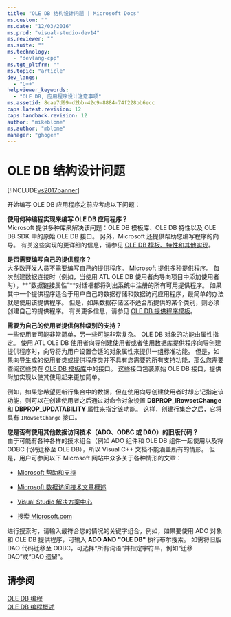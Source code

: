 ```yaml
---
title: "OLE DB 结构设计问题 | Microsoft Docs"
ms.custom: ""
ms.date: "12/03/2016"
ms.prod: "visual-studio-dev14"
ms.reviewer: ""
ms.suite: ""
ms.technology: 
  - "devlang-cpp"
ms.tgt_pltfrm: ""
ms.topic: "article"
dev_langs: 
  - "C++"
helpviewer_keywords: 
  - "OLE DB, 应用程序设计注意事项"
ms.assetid: 8caa7d99-d2bb-42c9-8884-74f228bb6ecc
caps.latest.revision: 12
caps.handback.revision: 12
author: "mikeblome"
ms.author: "mblome"
manager: "ghogen"
---
```

# OLE DB 结构设计问题
[!INCLUDE[vs2017banner](../../assembler/inline/includes/vs2017banner.md)]

开始编写 OLE DB 应用程序之前应考虑以下问题：  
  
 **使用何种编程实现来编写 OLE DB 应用程序？**  
 Microsoft 提供多种库来解决该问题：OLE DB 模板库、OLE DB 特性以及 OLE DB SDK 中的原始 OLE DB 接口。  另外，Microsoft 还提供帮助您编写程序的向导。  有关这些实现的更详细的信息，请参见 [OLE DB 模板、特性和其他实现](../../data/oledb/ole-db-templates-attributes-and-other-implementations.md)。  
  
 **是否需要编写自己的提供程序？**  
 大多数开发人员不需要编写自己的提供程序。  Microsoft 提供多种提供程序。  每次创建数据连接时（例如，当使用 ATL OLE DB 使用者向导向项目中添加使用者时），**“数据链接属性”**对话框都将列出系统中注册的所有可用提供程序。  如果其中一个提供程序适合于用户自己的数据存储和数据访问应用程序，最简单的办法就是使用该提供程序。  但是，如果数据存储区不适合所提供的某个类别，则必须创建自己的提供程序。  有关更多信息，请参见 [OLE DB 提供程序模板](../../data/oledb/ole-db-provider-templates-cpp.md)。  
  
 **需要为自己的使用者提供何种级别的支持？**  
 一些使用者可能非常简单，另一些可能非常复杂。  OLE DB 对象的功能由属性指定。  使用 ATL OLE DB 使用者向导创建使用者或者使用数据库提供程序向导创建提供程序时，向导将为用户设置合适的对象属性来提供一组标准功能。  但是，如果向导生成的使用者类或提供程序类并不具有您需要的所有支持功能，那么您需要查阅这些类在 [OLE DB 模板库](../../data/oledb/ole-db-templates.md)中的接口。  这些接口包装原始 OLE DB 接口，提供附加实现以使其使用起来更加简单。  
  
 例如，如果您希望更新行集合中的数据，但在使用向导创建使用者时却忘记指定该功能，则可以在创建使用者之后通过对命令对象设置 **DBPROP\_IRowsetChange** 和 **DBPROP\_UPDATABILITY** 属性来指定该功能。  这样，创建行集合之后，它将具有 `IRowsetChange` 接口。  
  
 **您是否有使用其他数据访问技术（ADO、ODBC 或 DAO）的旧版代码？**  
 由于可能有各种各样的技术组合（例如 ADO 组件和 OLE DB 组件一起使用以及将 ODBC 代码迁移至 OLE DB），所以 Visual C\+\+ 文档不能涵盖所有的情形。  但是，用户可参阅以下 Microsoft 网站中众多关于各种情形的文章：  
  
-   [Microsoft 帮助和支持](http://go.microsoft.com/fwlink/?LinkId=148218)  
  
-   [Microsoft 数据访问技术文章概述](http://go.microsoft.com/fwlink/?LinkId=148217)  
  
-   [Visual Studio 解决方案中心](http://go.microsoft.com/fwlink/?LinkId=148215)  
  
-   [搜索 Microsoft.com](http://search.microsoft.com/)  
  
 进行搜索时，请输入最符合您的情况的关键字组合，例如，如果要使用 ADO 对象和 OLE DB 提供程序，可输入 **ADO AND "OLE DB"** 执行布尔搜索。  如需将旧版 DAO 代码迁移至 ODBC，可选择“所有词语”并指定字符串，例如“迁移 DAO”或“DAO 遗留”。  
  
## 请参阅  
 [OLE DB 编程](../../data/oledb/ole-db-programming.md)   
 [OLE DB 编程概述](../../data/oledb/ole-db-programming-overview.md)